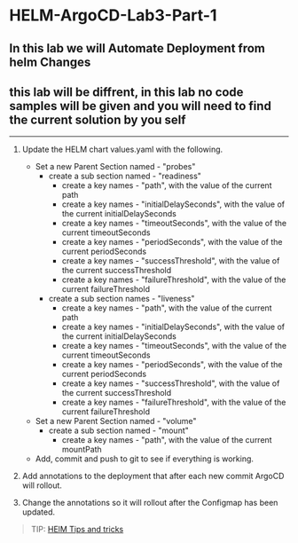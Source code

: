 # HELM-ArgoCD-Lab3-Part-1

## In this lab we will Automate Deployment from helm Changes

## this lab will be diffrent, in this lab no code samples will be given and you will need to find the current solution by you self

---

1. Update the HELM chart values.yaml with the following.
   - Set a new Parent Section named - "probes"
     - create a sub section named - "readiness"
       - create a key names - "path", with the value of the current path
       - create a key names - "initialDelaySeconds", with the value of the current initialDelaySeconds
       - create a key names - "timeoutSeconds", with the value of the current timeoutSeconds
       - create a key names - "periodSeconds", with the value of the current periodSeconds
       - create a key names - "successThreshold", with the value of the current successThreshold
       - create a key names - "failureThreshold", with the value of the current failureThreshold
     - create a sub section names - "liveness"
       - create a key names - "path", with the value of the current path
       - create a key names - "initialDelaySeconds", with the value of the current initialDelaySeconds
       - create a key names - "timeoutSeconds", with the value of the current timeoutSeconds
       - create a key names - "periodSeconds", with the value of the current periodSeconds
       - create a key names - "successThreshold", with the value of the current successThreshold
       - create a key names - "failureThreshold", with the value of the current failureThreshold
   - Set a new Parent Section named - "volume"
     - create a sub section named - "mount"
       - create a key names - "path", with the value of the current mountPath
   - Add, commit and push to git to see if everything is working.

2. Add annotations to the deployment that after each new commit ArgoCD will rollout.

3. Change the annotations so it will rollout after the Configmap has been updated.

> TIP: [HElM Tips and tricks](https://helm.sh/docs/howto/charts_tips_and_tricks/#automatically-roll-deployments)

